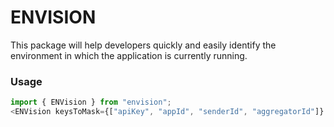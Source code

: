 # ENVISION

This package will help developers quickly and easily identify the environment in which the application is currently running.

### Usage
```js
import { ENVision } from "envision";
<ENVision keysToMask={["apiKey", "appId", "senderId", "aggregatorId"]} />
```
